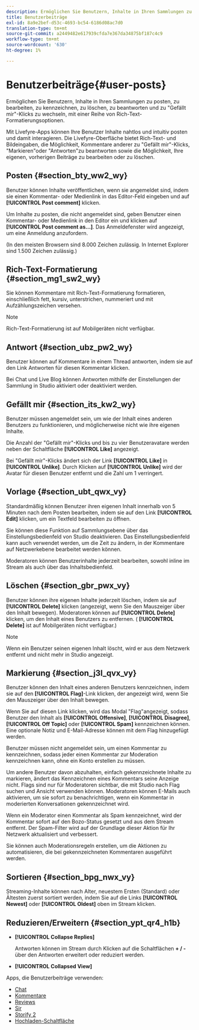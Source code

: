 ```yaml
---
description: Ermöglichen Sie Benutzern, Inhalte in Ihren Sammlungen zu posten, zu bearbeiten, zu kennzeichnen, zu löschen, zu beantworten und zu "Gefällt mir"-Klicks zu wechseln, mit einer Reihe von Rich-Text-Formatierungsoptionen.
title: Benutzerbeiträge
exl-id: 8a9e2bef-d53c-4693-bc54-6186d08ac7d0
translation-type: tm+mt
source-git-commit: a2449482e617939cfda7e367da34875bf187c4c9
workflow-type: tm+mt
source-wordcount: '630'
ht-degree: 1%

---
```


# Benutzerbeiträge{#user-posts}

Ermöglichen Sie Benutzern, Inhalte in Ihren Sammlungen zu posten, zu bearbeiten, zu kennzeichnen, zu löschen, zu beantworten und zu &quot;Gefällt mir&quot;-Klicks zu wechseln, mit einer Reihe von Rich-Text-Formatierungsoptionen.

Mit Livefyre-Apps können Ihre Benutzer Inhalte nahtlos und intuitiv posten und damit interagieren. Die Livefyre-Oberfläche bietet Rich-Text- und Bildeingaben, die Möglichkeit, Kommentare anderer zu &quot;Gefällt mir&quot;-Klicks, &quot;Markieren&quot;oder &quot;Antworten&quot;zu beantworten sowie die Möglichkeit, Ihre eigenen, vorherigen Beiträge zu bearbeiten oder zu löschen.

## Posten {#section_bty_ww2_wy}

Benutzer können Inhalte veröffentlichen, wenn sie angemeldet sind, indem sie einen Kommentar- oder Medienlink in das Editor-Feld eingeben und auf **[!UICONTROL Post comment]** klicken.

Um Inhalte zu posten, die nicht angemeldet sind, geben Benutzer einen Kommentar- oder Medienlink in den Editor ein und klicken auf **[!UICONTROL Post comment as…]**. Das Anmeldefenster wird angezeigt, um eine Anmeldung anzufordern.

(In den meisten Browsern sind 8.000 Zeichen zulässig. In Internet Explorer sind 1.500 Zeichen zulässig.)

## Rich-Text-Formatierung {#section_mg1_sw2_wy}

Sie können Kommentare mit Rich-Text-Formatierung formatieren, einschließlich fett, kursiv, unterstrichen, nummeriert und mit Aufzählungszeichen versehen.

>[!NOTE]
>
>Rich-Text-Formatierung ist auf Mobilgeräten nicht verfügbar.

## Antwort {#section_ubz_pw2_wy}

Benutzer können auf Kommentare in einem Thread antworten, indem sie auf den Link Antworten für diesen Kommentar klicken.

Bei Chat und Live Blog können Antworten mithilfe der Einstellungen der Sammlung in Studio aktiviert oder deaktiviert werden.

## Gefällt mir {#section_its_kw2_wy}

Benutzer müssen angemeldet sein, um wie der Inhalt eines anderen Benutzers zu funktionieren, und möglicherweise nicht wie ihre eigenen Inhalte.

Die Anzahl der &quot;Gefällt mir&quot;-Klicks und bis zu vier Benutzeravatare werden neben der Schaltfläche **[!UICONTROL Like]** angezeigt.

Bei &quot;Gefällt mir&quot;-Klicks ändert sich der Link **[!UICONTROL Like]** in **[!UICONTROL Unlike]**. Durch Klicken auf **[!UICONTROL Unlike]** wird der Avatar für diesen Benutzer entfernt und die Zahl um 1 verringert.

## Vorlage     {#section_ubt_qwx_vy}

Standardmäßig können Benutzer ihren eigenen Inhalt innerhalb von 5 Minuten nach dem Posten bearbeiten, indem sie auf den Link **[!UICONTROL Edit]** klicken, um ein Textfeld bearbeiten zu öffnen.

Sie können diese Funktion auf Sammlungsebene über das Einstellungsbedienfeld von Studio deaktivieren. Das Einstellungsbedienfeld kann auch verwendet werden, um die Zeit zu ändern, in der Kommentare auf Netzwerkebene bearbeitet werden können.

Moderatoren können Benutzerinhalte jederzeit bearbeiten, sowohl inline im Stream als auch über das Inhaltsbedienfeld.

## Löschen {#section_gbr_pwx_vy}

Benutzer können ihre eigenen Inhalte jederzeit löschen, indem sie auf **[!UICONTROL Delete]** klicken (angezeigt, wenn Sie den Mauszeiger über den Inhalt bewegen). Moderatoren können auf **[!UICONTROL Delete]** klicken, um den Inhalt eines Benutzers zu entfernen. ( **[!UICONTROL Delete]** ist auf Mobilgeräten nicht verfügbar.)

>[!NOTE]
>
>Wenn ein Benutzer seinen eigenen Inhalt löscht, wird er aus dem Netzwerk entfernt und nicht mehr in Studio angezeigt.

## Markierung {#section_j3l_qvx_vy}

Benutzer können den Inhalt eines anderen Benutzers kennzeichnen, indem sie auf den **[!UICONTROL Flag]**-Link klicken, der angezeigt wird, wenn Sie den Mauszeiger über den Inhalt bewegen.

Wenn Sie auf diesen Link klicken, wird das Modal &quot;Flag&quot;angezeigt, sodass Benutzer den Inhalt als **[!UICONTROL Offensive]**, **[!UICONTROL Disagree]**, **[!UICONTROL Off Topic]** oder **[!UICONTROL Spam]** kennzeichnen können. Eine optionale Notiz und E-Mail-Adresse können mit dem Flag hinzugefügt werden.

Benutzer müssen nicht angemeldet sein, um einen Kommentar zu kennzeichnen, sodass jeder einen Kommentar zur Moderation kennzeichnen kann, ohne ein Konto erstellen zu müssen.

Um andere Benutzer davon abzuhalten, einfach gekennzeichnete Inhalte zu markieren, ändert das Kennzeichnen eines Kommentars seine Anzeige nicht. Flags sind nur für Moderatoren sichtbar, die mit Studio nach Flag suchen und Ansicht verwenden können. Moderatoren können E-Mails auch aktivieren, um sie sofort zu benachrichtigen, wenn ein Kommentar in moderierten Konversationen gekennzeichnet wird.

Wenn ein Moderator einen Kommentar als Spam kennzeichnet, wird der Kommentar sofort auf den Bozo-Status gesetzt und aus dem Stream entfernt. Der Spam-Filter wird auf der Grundlage dieser Aktion für Ihr Netzwerk aktualisiert und verbessert.

Sie können auch Moderationsregeln erstellen, um die Aktionen zu automatisieren, die bei gekennzeichneten Kommentaren ausgeführt werden.

## Sortieren {#section_bpg_nwx_vy}

Streaming-Inhalte können nach Alter, neuestem Ersten (Standard) oder Ältesten zuerst sortiert werden, indem Sie auf die Links **[!UICONTROL Newest]** oder **[!UICONTROL Oldest]** oben im Stream klicken.

## Reduzieren/Erweitern {#section_ypt_qr4_h1b}

* **[!UICONTROL Collapse Replies]**

   Antworten können im Stream durch Klicken auf die Schaltflächen **+ / -** über den Antworten erweitert oder reduziert werden.

* **[!UICONTROL Collapsed View]**



Apps, die Benutzerbeiträge verwenden:

* [Chat](/help/using/c-about-apps/c-chat-app/c-chat-app.md#c_chat_app)
* [Kommentare](/help/using/c-about-apps/c-comments/c-comments.md)
* [Reviews](/help/using/c-about-apps/c-reviews-app/c-reviews-app.md#c_reviews_app)
* [Sir](/help/using/c-about-apps/c-sidenotes-app/c-sidenotes-app.md#c_sidenotes_app)
* [Storify 2](/help/using/c-about-apps/c-storify2/c-storify2.md#c_storify2)
* [Hochladen-Schaltfläche](/help/using/c-about-apps/c-upload-button-app/c-upload-button-app.md#c_upload_button_app)
